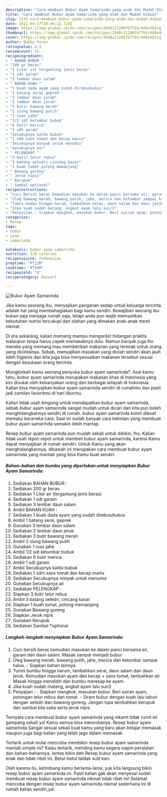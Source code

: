 ```yaml
---
description: "Cara membuat Bubur Ayam Samarinda yang enak dan Mudah Dibuat"
title: "Cara membuat Bubur Ayam Samarinda yang enak dan Mudah Dibuat"
slug: 1115-cara-membuat-bubur-ayam-samarinda-yang-enak-dan-mudah-dibuat
date: 2021-04-17T10:46:12.728Z
image: https://img-global.cpcdn.com/recipes/2b48c21206fb77b5/680x482cq70/bubur-ayam-samarinda-foto-resep-utama.jpg
thumbnail: https://img-global.cpcdn.com/recipes/2b48c21206fb77b5/680x482cq70/bubur-ayam-samarinda-foto-resep-utama.jpg
cover: https://img-global.cpcdn.com/recipes/2b48c21206fb77b5/680x482cq70/bubur-ayam-samarinda-foto-resep-utama.jpg
author: Bobby Perez
ratingvalue: 4.5
reviewcount: 15
recipeingredient:
- " BAHAN BUBUR "
- "200 gr beras"
- "1 Liter air tergantung jenis beras"
- "1 sdt garam"
- "3 lembar daun salam"
- " BAHAN KUAH "
- "1 buah dada ayam yang sudah direbuskukus"
- "1 batang serai geprek"
- "3 lembar daun salam"
- "2 lembar daun jeruk"
- "3 butir bawang merah"
- "2 siung bawang putih"
- "1 ruas jahe"
- "1/2 sdt ketumbar bubuk"
- "6 butir merica"
- "1 sdt garam"
- "Secukupnya kaldu bubuk"
- "1 sdm saos tomat dan kecap manis"
- "Secukupnya minyak untuk menumis"
- "Secukupnya air"
- " PELENGKAP "
- "3 butir telur rebus"
- "3 batang seledri cincang kasar"
- "1 buah tomat potong memanjang"
- " Bawang goreng"
- " Jeruk nipis"
- " Kerupuk"
- " Sambal optional"
recipeinstructions:
- "Cuci bersih beras kemudian masukan ke dalam panci bersama air, garam dan daun salam. Masak sampai menjadi bubur"
- "Uleg bawang merah, bawang putih, jahe, merica dan ketumbar sampai halus. Siapkan bahan lainnya"
- "Tumis bumbu hingga harum, tambahkan serai, daun salam dan daun jeruk. Kemudian masukan ayam dan kecap + saos tomat, tambahkan air. Masak hingga mendidih dan bumbu meresap ke ayam."
- "Jika kuah sudah matang, angkat ayam lalu suir2"
- "Penyajian : Siapkan mangkok, masukan bubur. Beri suiran ayam, potongan telur rebus dan tomat. Siram bubur dengan kuah lalu taburi dengan seledri dan bawang goreng. Jangan lupa tambahkan kerupuk dan sambal bila suka serta jeruk nipis."
categories:
- Resep
tags:
- bubur
- ayam
- samarinda

katakunci: bubur ayam samarinda 
nutrition: 119 calories
recipecuisine: Indonesian
preptime: "PT12M"
cooktime: "PT44M"
recipeyield: "4"
recipecategory: Dessert

---
```



![Bubur Ayam Samarinda](https://img-global.cpcdn.com/recipes/2b48c21206fb77b5/680x482cq70/bubur-ayam-samarinda-foto-resep-utama.jpg)

Jika kamu seorang ibu, menyajikan panganan sedap untuk keluarga tercinta adalah hal yang membahagiakan bagi kamu sendiri. Kewajiban seorang ibu bukan saja menjaga rumah saja, tetapi anda pun wajib memastikan kebutuhan nutrisi tercukupi dan olahan yang dimakan anak-anak mesti nikmat.

Di era  sekarang, kalian memang mampu mengorder hidangan praktis walaupun tanpa harus capek memasaknya dulu. Namun banyak juga lho mereka yang memang mau memberikan makanan yang terenak untuk orang yang dicintainya. Sebab, menyajikan masakan yang diolah sendiri akan jauh lebih higienis dan kita juga bisa menyesuaikan makanan tersebut sesuai dengan kesukaan orang tercinta. 



Mungkinkah kamu seorang penyuka bubur ayam samarinda?. Asal kamu tahu, bubur ayam samarinda merupakan makanan khas di Indonesia yang kini disukai oleh kebanyakan orang dari berbagai wilayah di Indonesia. Kalian bisa menyajikan bubur ayam samarinda sendiri di rumahmu dan pasti jadi camilan favoritmu di hari liburmu.

Kalian tidak usah bingung untuk mendapatkan bubur ayam samarinda, sebab bubur ayam samarinda sangat mudah untuk dicari dan kita pun boleh menghidangkannya sendiri di rumah. bubur ayam samarinda boleh dibuat memalui beraneka cara. Saat ini sudah banyak cara kekinian yang membuat bubur ayam samarinda semakin lebih mantap.

Resep bubur ayam samarinda pun mudah sekali untuk dibikin, lho. Kalian tidak usah repot-repot untuk membeli bubur ayam samarinda, karena Kamu dapat menyajikan di rumah sendiri. Untuk Kamu yang akan menghidangkannya, dibawah ini merupakan cara membuat bubur ayam samarinda yang mantab yang bisa Kamu buat sendiri.

<!--inarticleads1-->

##### Bahan-bahan dan bumbu yang diperlukan untuk menyiapkan Bubur Ayam Samarinda:

1. Sediakan  BAHAN BUBUR :
1. Sediakan 200 gr beras
1. Sediakan 1 Liter air (tergantung jenis beras)
1. Sediakan 1 sdt garam
1. Sediakan 3 lembar daun salam
1. Ambil  BAHAN KUAH :
1. Sediakan 1 buah dada ayam yang sudah direbus/kukus
1. Ambil 1 batang serai, geprek
1. Gunakan 3 lembar daun salam
1. Sediakan 2 lembar daun jeruk
1. Sediakan 3 butir bawang merah
1. Ambil 2 siung bawang putih
1. Gunakan 1 ruas jahe
1. Ambil 1/2 sdt ketumbar bubuk
1. Sediakan 6 butir merica
1. Ambil 1 sdt garam
1. Ambil Secukupnya kaldu bubuk
1. Sediakan 1 sdm saos tomat dan kecap manis
1. Sediakan Secukupnya minyak untuk menumis
1. Gunakan Secukupnya air
1. Sediakan  PELENGKAP :
1. Siapkan 3 butir telur rebus
1. Ambil 3 batang seledri, cincang kasar
1. Siapkan 1 buah tomat, potong memanjang
1. Gunakan  Bawang goreng
1. Siapkan  Jeruk nipis
1. Gunakan  Kerupuk
1. Sediakan  Sambal *optional




<!--inarticleads2-->

##### Langkah-langkah menyiapkan Bubur Ayam Samarinda:

1. Cuci bersih beras kemudian masukan ke dalam panci bersama air, garam dan daun salam. Masak sampai menjadi bubur
1. Uleg bawang merah, bawang putih, jahe, merica dan ketumbar sampai halus. - Siapkan bahan lainnya
1. Tumis bumbu hingga harum, tambahkan serai, daun salam dan daun jeruk. Kemudian masukan ayam dan kecap + saos tomat, tambahkan air. Masak hingga mendidih dan bumbu meresap ke ayam.
1. Jika kuah sudah matang, angkat ayam lalu suir2
1. Penyajian : - Siapkan mangkok, masukan bubur. Beri suiran ayam, potongan telur rebus dan tomat. - Siram bubur dengan kuah lalu taburi dengan seledri dan bawang goreng. Jangan lupa tambahkan kerupuk dan sambal bila suka serta jeruk nipis.




Ternyata cara membuat bubur ayam samarinda yang nikamt tidak rumit ini gampang sekali ya! Kamu semua bisa mencobanya. Resep bubur ayam samarinda Sangat sesuai sekali buat kamu yang baru akan belajar memasak maupun juga bagi kalian yang telah jago dalam memasak.

Tertarik untuk mulai mencoba membikin resep bubur ayam samarinda mantab simple ini? Kalau tertarik, mending kamu segera siapin peralatan dan bahan-bahannya, lantas bikin deh Resep bubur ayam samarinda yang enak dan tidak ribet ini. Betul-betul taidak sulit kan. 

Oleh karena itu, ketimbang kamu berlama-lama, yuk kita langsung bikin resep bubur ayam samarinda ini. Pasti kalian gak akan menyesal sudah membuat resep bubur ayam samarinda nikmat tidak ribet ini! Selamat mencoba dengan resep bubur ayam samarinda nikmat sederhana ini di rumah kalian sendiri,ya!.


